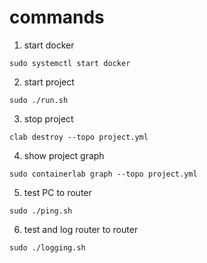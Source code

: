 # commands
1. start docker
```
sudo systemctl start docker
```
2. start project
 ```
sudo ./run.sh 
```
3. stop project
```
clab destroy --topo project.yml
```
4. show project graph
```
sudo containerlab graph --topo project.yml
```
5. test PC to router
```
sudo ./ping.sh
```
6.  test and log router to router 
```
sudo ./logging.sh
```